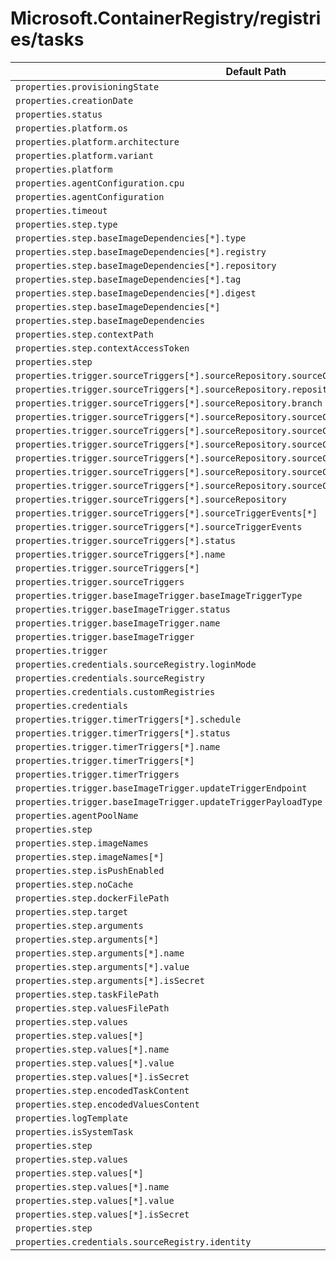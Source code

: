 # Microsoft.ContainerRegistry/registries/tasks

| Default Path | Alias |
|---|---|
| `properties.provisioningState` | `Microsoft.ContainerRegistry/registries/tasks/provisioningState` |
| `properties.creationDate` | `Microsoft.ContainerRegistry/registries/tasks/creationDate` |
| `properties.status` | `Microsoft.ContainerRegistry/registries/tasks/status` |
| `properties.platform.os` | `Microsoft.ContainerRegistry/registries/tasks/platform.os` |
| `properties.platform.architecture` | `Microsoft.ContainerRegistry/registries/tasks/platform.architecture` |
| `properties.platform.variant` | `Microsoft.ContainerRegistry/registries/tasks/platform.variant` |
| `properties.platform` | `Microsoft.ContainerRegistry/registries/tasks/platform` |
| `properties.agentConfiguration.cpu` | `Microsoft.ContainerRegistry/registries/tasks/agentConfiguration.cpu` |
| `properties.agentConfiguration` | `Microsoft.ContainerRegistry/registries/tasks/agentConfiguration` |
| `properties.timeout` | `Microsoft.ContainerRegistry/registries/tasks/timeout` |
| `properties.step.type` | `Microsoft.ContainerRegistry/registries/tasks/step.type` |
| `properties.step.baseImageDependencies[*].type` | `Microsoft.ContainerRegistry/registries/tasks/step.baseImageDependencies[*].type` |
| `properties.step.baseImageDependencies[*].registry` | `Microsoft.ContainerRegistry/registries/tasks/step.baseImageDependencies[*].registry` |
| `properties.step.baseImageDependencies[*].repository` | `Microsoft.ContainerRegistry/registries/tasks/step.baseImageDependencies[*].repository` |
| `properties.step.baseImageDependencies[*].tag` | `Microsoft.ContainerRegistry/registries/tasks/step.baseImageDependencies[*].tag` |
| `properties.step.baseImageDependencies[*].digest` | `Microsoft.ContainerRegistry/registries/tasks/step.baseImageDependencies[*].digest` |
| `properties.step.baseImageDependencies[*]` | `Microsoft.ContainerRegistry/registries/tasks/step.baseImageDependencies[*]` |
| `properties.step.baseImageDependencies` | `Microsoft.ContainerRegistry/registries/tasks/step.baseImageDependencies` |
| `properties.step.contextPath` | `Microsoft.ContainerRegistry/registries/tasks/step.contextPath` |
| `properties.step.contextAccessToken` | `Microsoft.ContainerRegistry/registries/tasks/step.contextAccessToken` |
| `properties.step` | `Microsoft.ContainerRegistry/registries/tasks/step` |
| `properties.trigger.sourceTriggers[*].sourceRepository.sourceControlType` | `Microsoft.ContainerRegistry/registries/tasks/trigger.sourceTriggers[*].sourceRepository.sourceControlType` |
| `properties.trigger.sourceTriggers[*].sourceRepository.repositoryUrl` | `Microsoft.ContainerRegistry/registries/tasks/trigger.sourceTriggers[*].sourceRepository.repositoryUrl` |
| `properties.trigger.sourceTriggers[*].sourceRepository.branch` | `Microsoft.ContainerRegistry/registries/tasks/trigger.sourceTriggers[*].sourceRepository.branch` |
| `properties.trigger.sourceTriggers[*].sourceRepository.sourceControlAuthProperties.tokenType` | `Microsoft.ContainerRegistry/registries/tasks/trigger.sourceTriggers[*].sourceRepository.sourceControlAuthProperties.tokenType` |
| `properties.trigger.sourceTriggers[*].sourceRepository.sourceControlAuthProperties.token` | `Microsoft.ContainerRegistry/registries/tasks/trigger.sourceTriggers[*].sourceRepository.sourceControlAuthProperties.token` |
| `properties.trigger.sourceTriggers[*].sourceRepository.sourceControlAuthProperties.refreshToken` | `Microsoft.ContainerRegistry/registries/tasks/trigger.sourceTriggers[*].sourceRepository.sourceControlAuthProperties.refreshToken` |
| `properties.trigger.sourceTriggers[*].sourceRepository.sourceControlAuthProperties.scope` | `Microsoft.ContainerRegistry/registries/tasks/trigger.sourceTriggers[*].sourceRepository.sourceControlAuthProperties.scope` |
| `properties.trigger.sourceTriggers[*].sourceRepository.sourceControlAuthProperties.expiresIn` | `Microsoft.ContainerRegistry/registries/tasks/trigger.sourceTriggers[*].sourceRepository.sourceControlAuthProperties.expiresIn` |
| `properties.trigger.sourceTriggers[*].sourceRepository.sourceControlAuthProperties` | `Microsoft.ContainerRegistry/registries/tasks/trigger.sourceTriggers[*].sourceRepository.sourceControlAuthProperties` |
| `properties.trigger.sourceTriggers[*].sourceRepository` | `Microsoft.ContainerRegistry/registries/tasks/trigger.sourceTriggers[*].sourceRepository` |
| `properties.trigger.sourceTriggers[*].sourceTriggerEvents[*]` | `Microsoft.ContainerRegistry/registries/tasks/trigger.sourceTriggers[*].sourceTriggerEvents[*]` |
| `properties.trigger.sourceTriggers[*].sourceTriggerEvents` | `Microsoft.ContainerRegistry/registries/tasks/trigger.sourceTriggers[*].sourceTriggerEvents` |
| `properties.trigger.sourceTriggers[*].status` | `Microsoft.ContainerRegistry/registries/tasks/trigger.sourceTriggers[*].status` |
| `properties.trigger.sourceTriggers[*].name` | `Microsoft.ContainerRegistry/registries/tasks/trigger.sourceTriggers[*].name` |
| `properties.trigger.sourceTriggers[*]` | `Microsoft.ContainerRegistry/registries/tasks/trigger.sourceTriggers[*]` |
| `properties.trigger.sourceTriggers` | `Microsoft.ContainerRegistry/registries/tasks/trigger.sourceTriggers` |
| `properties.trigger.baseImageTrigger.baseImageTriggerType` | `Microsoft.ContainerRegistry/registries/tasks/trigger.baseImageTrigger.baseImageTriggerType` |
| `properties.trigger.baseImageTrigger.status` | `Microsoft.ContainerRegistry/registries/tasks/trigger.baseImageTrigger.status` |
| `properties.trigger.baseImageTrigger.name` | `Microsoft.ContainerRegistry/registries/tasks/trigger.baseImageTrigger.name` |
| `properties.trigger.baseImageTrigger` | `Microsoft.ContainerRegistry/registries/tasks/trigger.baseImageTrigger` |
| `properties.trigger` | `Microsoft.ContainerRegistry/registries/tasks/trigger` |
| `properties.credentials.sourceRegistry.loginMode` | `Microsoft.ContainerRegistry/registries/tasks/credentials.sourceRegistry.loginMode` |
| `properties.credentials.sourceRegistry` | `Microsoft.ContainerRegistry/registries/tasks/credentials.sourceRegistry` |
| `properties.credentials.customRegistries` | `Microsoft.ContainerRegistry/registries/tasks/credentials.customRegistries` |
| `properties.credentials` | `Microsoft.ContainerRegistry/registries/tasks/credentials` |
| `properties.trigger.timerTriggers[*].schedule` | `Microsoft.ContainerRegistry/registries/tasks/trigger.timerTriggers[*].schedule` |
| `properties.trigger.timerTriggers[*].status` | `Microsoft.ContainerRegistry/registries/tasks/trigger.timerTriggers[*].status` |
| `properties.trigger.timerTriggers[*].name` | `Microsoft.ContainerRegistry/registries/tasks/trigger.timerTriggers[*].name` |
| `properties.trigger.timerTriggers[*]` | `Microsoft.ContainerRegistry/registries/tasks/trigger.timerTriggers[*]` |
| `properties.trigger.timerTriggers` | `Microsoft.ContainerRegistry/registries/tasks/trigger.timerTriggers` |
| `properties.trigger.baseImageTrigger.updateTriggerEndpoint` | `Microsoft.ContainerRegistry/registries/tasks/trigger.baseImageTrigger.updateTriggerEndpoint` |
| `properties.trigger.baseImageTrigger.updateTriggerPayloadType` | `Microsoft.ContainerRegistry/registries/tasks/trigger.baseImageTrigger.updateTriggerPayloadType` |
| `properties.agentPoolName` | `Microsoft.ContainerRegistry/registries/tasks/agentPoolName` |
| `properties.step` | `Microsoft.ContainerRegistry/registries/tasks/step.Docker` |
| `properties.step.imageNames` | `Microsoft.ContainerRegistry/registries/tasks/step.Docker.imageNames` |
| `properties.step.imageNames[*]` | `Microsoft.ContainerRegistry/registries/tasks/step.Docker.imageNames[*]` |
| `properties.step.isPushEnabled` | `Microsoft.ContainerRegistry/registries/tasks/step.Docker.isPushEnabled` |
| `properties.step.noCache` | `Microsoft.ContainerRegistry/registries/tasks/step.Docker.noCache` |
| `properties.step.dockerFilePath` | `Microsoft.ContainerRegistry/registries/tasks/step.Docker.dockerFilePath` |
| `properties.step.target` | `Microsoft.ContainerRegistry/registries/tasks/step.Docker.target` |
| `properties.step.arguments` | `Microsoft.ContainerRegistry/registries/tasks/step.Docker.arguments` |
| `properties.step.arguments[*]` | `Microsoft.ContainerRegistry/registries/tasks/step.Docker.arguments[*]` |
| `properties.step.arguments[*].name` | `Microsoft.ContainerRegistry/registries/tasks/step.Docker.arguments[*].name` |
| `properties.step.arguments[*].value` | `Microsoft.ContainerRegistry/registries/tasks/step.Docker.arguments[*].value` |
| `properties.step.arguments[*].isSecret` | `Microsoft.ContainerRegistry/registries/tasks/step.Docker.arguments[*].isSecret` |
| `properties.step.taskFilePath` | `Microsoft.ContainerRegistry/registries/tasks/step.FileTask.taskFilePath` |
| `properties.step.valuesFilePath` | `Microsoft.ContainerRegistry/registries/tasks/step.FileTask.valuesFilePath` |
| `properties.step.values` | `Microsoft.ContainerRegistry/registries/tasks/step.FileTask.values` |
| `properties.step.values[*]` | `Microsoft.ContainerRegistry/registries/tasks/step.FileTask.values[*]` |
| `properties.step.values[*].name` | `Microsoft.ContainerRegistry/registries/tasks/step.FileTask.values[*].name` |
| `properties.step.values[*].value` | `Microsoft.ContainerRegistry/registries/tasks/step.FileTask.values[*].value` |
| `properties.step.values[*].isSecret` | `Microsoft.ContainerRegistry/registries/tasks/step.FileTask.values[*].isSecret` |
| `properties.step.encodedTaskContent` | `Microsoft.ContainerRegistry/registries/tasks/step.EncodedTask.encodedTaskContent` |
| `properties.step.encodedValuesContent` | `Microsoft.ContainerRegistry/registries/tasks/step.EncodedTask.encodedValuesContent` |
| `properties.logTemplate` | `Microsoft.ContainerRegistry/registries/tasks/logTemplate` |
| `properties.isSystemTask` | `Microsoft.ContainerRegistry/registries/tasks/isSystemTask` |
| `properties.step` | `Microsoft.ContainerRegistry/registries/tasks/step.EncodedTask` |
| `properties.step.values` | `Microsoft.ContainerRegistry/registries/tasks/step.EncodedTask.values` |
| `properties.step.values[*]` | `Microsoft.ContainerRegistry/registries/tasks/step.EncodedTask.values[*]` |
| `properties.step.values[*].name` | `Microsoft.ContainerRegistry/registries/tasks/step.EncodedTask.values[*].name` |
| `properties.step.values[*].value` | `Microsoft.ContainerRegistry/registries/tasks/step.EncodedTask.values[*].value` |
| `properties.step.values[*].isSecret` | `Microsoft.ContainerRegistry/registries/tasks/step.EncodedTask.values[*].isSecret` |
| `properties.step` | `Microsoft.ContainerRegistry/registries/tasks/step.FileTask` |
| `properties.credentials.sourceRegistry.identity` | `Microsoft.ContainerRegistry/registries/tasks/credentials.sourceRegistry.identity` |

